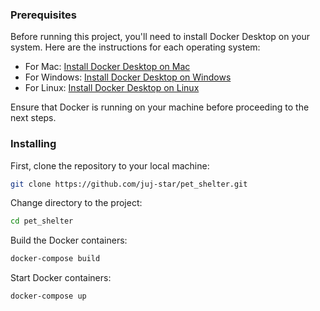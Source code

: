 ### Prerequisites

Before running this project, you'll need to install Docker Desktop on your system. Here are the instructions for each operating system:

- For Mac: [Install Docker Desktop on Mac](https://docs.docker.com/desktop/install/mac-install/)
- For Windows: [Install Docker Desktop on Windows](https://docs.docker.com/desktop/install/windows-install/)
- For Linux: [Install Docker Desktop on Linux](https://docs.docker.com/desktop/install/linux-install/)

Ensure that Docker is running on your machine before proceeding to the next steps.

### Installing

First, clone the repository to your local machine:

```bash
git clone https://github.com/juj-star/pet_shelter.git
```

Change directory to the project:

```bash
cd pet_shelter
```

Build the Docker containers:

```bash
docker-compose build
```

Start Docker containers:

```bash
docker-compose up
```